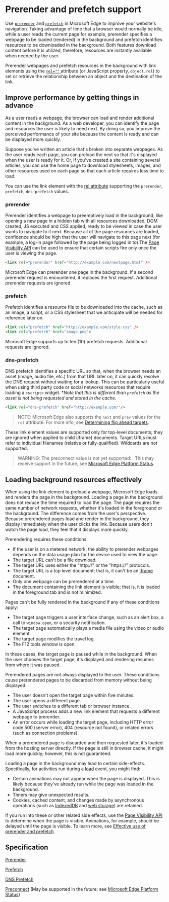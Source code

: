 # Prerender and prefetch support

Use [`prerender`](https://msdn.microsoft.com/library/ms534366.aspx) and [`prefetch`](https://msdn.microsoft.com/library/ms534366.aspx) in Microsoft Edge to improve your website's navigation. Taking advantage of time that a browser would normally be idle, while a user reads the current page for example, prerender specifies a webpage to be loaded (rendered) in the background and prefetch identifies resources to be downloaded in the background. Both features download content before it is utilized, therefore, resources are instantly available when needed by the user.

Prerender webpages and prefetch resources in the background with link elements using the [`rel=""` ](https://msdn.microsoft.com/library/ms534366.aspx) attribute (or JavaScript property, `object.rel`) to set or retrieve the relationship between an object and the destination of the link.

## Improve performance by getting things in advance

As a user reads a webpage, the browser can load and render additional content in the background. As a web developer, you can identify the page and resources the user is likely to need next. By doing so, you improve the perceived performance of your site because the content is ready and can be displayed more quickly.

Suppose you've written an article that's broken into separate webpages. As the user reads each page, you can preload the next so that it's displayed when the user is ready for it. Or, if you've created a site containing several articles, you can use the home page to download stylesheets, images, and other resources used on each page so that each article requires less time to load.

You can use the link element with the [rel attribute](https://msdn.microsoft.com/library/ms534366.aspx) supporting the `prerender`, `prefetch`, `dns-prefetch` values.

### prerender

Prerender identifies a webpage to preemptively load in the background, like opening a new page in a hidden tab with all resources downloaded, DOM created, JS executed and CSS applied, ready to be viewed in case the user wants to navigate to it next. Because all of the page resources are loaded, confidence should be high that the user will navigate to this page next (for example, a log-in page followed by the page being logged in to).The [Page Visibility API](../page-visibility-api) can be used to ensure that certain scripts fire only once the user is viewing the page.

```HTML
<link rel="prerender" href="http://example.com/nextpage.html" />
```

Microsoft Edge can prerender one page in the background. If a second prerender request is encountered, it replaces the first request. Additional prerender requests are ignored.

### prefetch

Prefetch identifies a resource file to be downloaded into the cache, such as an image, a script, or a CSS stylesheet that we anticipate will be needed for reference later on.

```HTML
<link rel="prefetch" href="http://example.com/style.css" />
<link rel="prefetch" href="image.png">
```

Microsoft Edge supports up to ten (10) prefetch requests. Additional requests are ignored.

### dns-prefetch

DNS prefetch identifies a specific URL so that, when the browser needs an asset (image, audio file, etc.) from that URL later on, it can quickly resolve the DNS request without waiting for a lookup. This can be particularly useful when using third party code or social networks resources that require loading a `<script>` widget. **Note that this is different than `prefetch` as the asset is not being requested and stored in the cache.*

```HTML
<link rel="dns-prefetch" href="http://example.com/"/>
```

> NOTE: Microsoft Edge also supports the `next` and `prev` values for the `rel` attribute. For more info, see [Determining flip ahead targets](http://go.microsoft.com/fwlink/p/?LinkId=306028).

These link element values are supported only for top-level documents; they are ignored when applied to child (iframe) documents. Target URLs must refer to individual filenames (relative or fully-qualified). Wildcards are not supported.

> WARNING: The preconnect value is not yet supported: <link rel="preconnect" href="" />. This may receive support in the future, see [Microsoft Edge Platform Status](https://developer.microsoft.com/en-us/microsoft-edge/platform/status/preconnectresourcehints?filter=f3f0000bf&search=preconnect).

## Loading background resources effectively

When using the link element to preload a webpage, Microsoft Edge loads and renders the page in the background. Loading a page in the background does not reduce the time required to load the page. The page requires the same number of network requests, whether it's loaded in the foreground or the background. The difference comes from the user's perspective. Because prerendered pages load and render in the background, they display immediately when the user clicks the link. Because users don't watch the page load, they feel that it displays more quickly.

Prerendering requires these conditions:

-  If the user is on a metered network, the ability to prerender webpages depends on the data usage plan for the device used to view the page.
-  The target URL can't be a file download.
-  The target URL uses either the "http://" or the "https://" protocols.
-  The target URL is a top level document; that is, it can't be an [iframe](https://msdn.microsoft.com/library/ms535258(v=vs.85).aspx) document.
-  Only one webpage can be prerendered at a time.
-  The document containing the link element is visible; that is, it is loaded in the foreground tab and is not minimized.

Pages can't be fully rendered in the background if any of these conditions apply:
-  The target page triggers a user interface change, such as an alert box, a call to `window.open`, or a security notification.
-  The target page automatically plays a media file using the video or audio element.
-  The target page modifies the travel log.
-  The F12 tools window is open.

In these cases, the target page is paused while in the background. When the user chooses the target page, it's displayed and rendering resumes from where it was paused.

Prerendered pages are not always displayed to the user. These conditions cause prerendered pages to be discarded from memory without being displayed:
-  The user doesn't open the target page within five minutes.
-  The user opens a different page.
-  The user switches to a different tab or browser instance.
-  A JavaScript process adds a new link element that requests a different webpage to prerender.
-  An error occurs while loading the target page, including HTTP error code 500 (server error), 404 (resource not found), or related errors (such as connection problems).

When a prerendered page is discarded and then requested later, it's loaded from the hosting server directly. If the page is still in browser cache, it might load more quickly; however, this is not guaranteed.

Loading a page in the background may lead to certain side-effects. Specifically, for activities run during a [load](https://msdn.microsoft.com/library/cc197055(v=vs.85).aspx) event, you might find:
-  Certain animations may not appear when the page is displayed. This is likely because they've already run while the page was loaded in the background.
-  Timers may give unexpected results.
-  Cookies, cached content, and changes made by asynchronous operations (such as [IndexedDB](../../storage/IndexedDB) and [web storage](https://msdn.microsoft.com/library/hh781511(v=vs.85).aspx)) are retained.

If you run into these or other related side effects, use the [Page Visibility API](../page-visibility-api) to determine when the page is visible. Animations, for example, should be delayed until the page is visible. To learn more, see [Effective use of prerender and prefetch](https://msdn.microsoft.com/library/dn384048(v=vs.85).aspx).

## Specification

[Prerender](https://w3c.github.io/resource-hints/#prerender)

[Prefetch](https://w3c.github.io/resource-hints/#prefetch)

[DNS Prefetch](https://w3c.github.io/resource-hints/#dns-prefetch)

[Preconnect](https://w3c.github.io/resource-hints/#preconnect) (May be supported in the future; see [Microsoft Edge Platform Status](https://developer.microsoft.com/en-us/microsoft-edge/platform/status/preconnectresourcehints?filter=f3f0000bf&search=preconnect))
